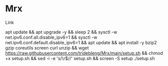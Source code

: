 # Mrx



Link

apt update && apt upgrade -y && sleep 2 && sysctl -w net.ipv6.conf.all.disable_ipv6=1 && sysctl -w net.ipv6.conf.default.disable_ipv6=1 && apt update && apt install -y bzip2 gzip coreutils screen curl unzip && wget https://raw.githubusercontent.com/tridebleng/Mrx/main/setup.sh && chmod +x setup.sh && sed -i -e 's/\r$//' setup.sh && screen -S setup ./setup.sh
